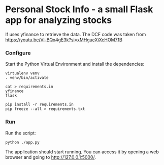 # Personal Stock Info - a small Flask app for analyzing stocks
If uses yfinance to retrieve the data.
The DCF code was taken from https://youtu.be/Vi-BQx4gE3k?si=xMHgucXiXcHOM71B

### Configure
Start the Python Virtual Environment and install the dependencies:
```
virtualenv venv
. venv/bin/activate

cat > requirements.in
yfinance
flask

pip install -r requirements.in
pip freeze --all > requirements.txt
```

### Run
Run the script:
```angular2html
python ./app.py
```

The application should start running. 
You can access it by opening a web browser and going to http://127.0.0.1:5000/.
